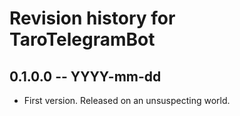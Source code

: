 # Revision history for TaroTelegramBot

## 0.1.0.0 -- YYYY-mm-dd

* First version. Released on an unsuspecting world.
